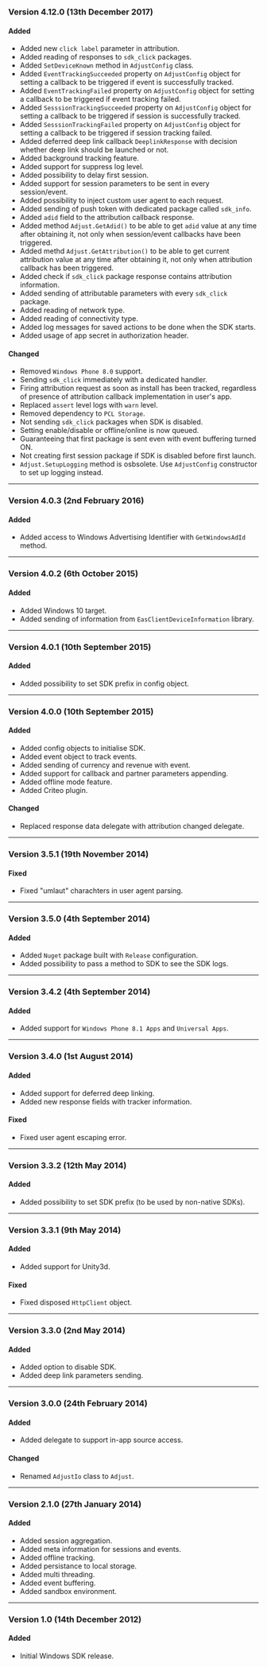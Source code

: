 ### Version 4.12.0 (13th December 2017)
#### Added
- Added new `click label` parameter in attribution.
- Added reading of responses to `sdk_click` packages.
- Added `SetDeviceKnown` method in `AdjustConfig` class.
- Added `EventTrackingSucceeded` property on `AdjustConfig` object for setting a callback to be triggered if event is successfully tracked.
- Added `EventTrackingFailed` property on `AdjustConfig` object for setting a callback to be triggered if event tracking failed.
- Added `SesssionTrackingSucceeded` property on `AdjustConfig` object for setting a callback to be triggered if session is successfully tracked.
- Added `SesssionTrackingFailed` property on `AdjustConfig` object for setting a callback to be triggered if session tracking failed.
- Added deferred deep link callback `DeeplinkResponse` with decision whether deep link should be launched or not.
- Added background tracking feature.
- Added support for suppress log level.
- Added possibility to delay first session.
- Added support for session parameters to be sent in every session/event.
- Added possibility to inject custom user agent to each request.
- Added sending of push token with dedicated package called `sdk_info`.
- Added `adid` field to the attribution callback response.
- Added method `Adjust.GetAdid()` to be able to get `adid` value at any time after obtaining it, not only when session/event callbacks have been triggered.
- Added methd `Adjust.GetAttribution()` to be able to get current attribution value at any time after obtaining it, not only when attribution callback has been triggered.
- Added check if `sdk_click` package response contains attribution information.
- Added sending of attributable parameters with every `sdk_click` package.
- Added reading of network type.
- Added reading of connectivity type.
- Added log messages for saved actions to be done when the SDK starts.
- Added usage of app secret in authorization header.

#### Changed
- Removed `Windows Phone 8.0` support.
- Sending `sdk_click` immediately with a dedicated handler.
- Firing attribution request as soon as install has been tracked, regardless of presence of attribution callback implementation in user's app.
- Replaced `assert` level logs with `warn` level.
- Removed dependency to `PCL Storage`.
- Not sending `sdk_click` packages when SDK is disabled.
- Setting enable/disable or offline/online is now queued.
- Guaranteeing that first package is sent even with event buffering turned ON.
- Not creating first session package if SDK is disabled before first launch.
- `Adjust.SetupLogging` method is osbsolete. Use `AdjustConfig` constructor to set up logging instead.

---

### Version 4.0.3 (2nd February 2016)
#### Added
- Added access to Windows Advertising Identifier with `GetWindowsAdId` method.

---

### Version 4.0.2 (6th October 2015)
#### Added
- Added Windows 10 target.
- Added sending of information from `EasClientDeviceInformation` library.

---

### Version 4.0.1 (10th September 2015)
#### Added
- Added possibility to set SDK prefix in config object.

---

### Version 4.0.0 (10th September 2015)
#### Added
- Added config objects to initialise SDK.
- Added event object to track events.
- Added sending of currency and revenue with event.
- Added support for callback and partner parameters appending.
- Added offline mode feature.
- Added Criteo plugin.

#### Changed
- Replaced response data delegate with attribution changed delegate.

---

### Version 3.5.1 (19th November 2014)
#### Fixed
- Fixed "umlaut" charachters in user agent parsing.

---

### Version 3.5.0 (4th September 2014)
#### Added
- Added `Nuget` package built with `Release` configuration.
- Added possibility to pass a method to SDK to see the SDK logs.

---

### Version 3.4.2 (4th September 2014)
#### Added
- Added support for `Windows Phone 8.1 Apps` and `Universal Apps`.

---

### Version 3.4.0 (1st August 2014)
#### Added
- Added support for deferred deep linking.
- Added new response fields with tracker information.

#### Fixed
- Fixed user agent escaping error.

---

### Version 3.3.2 (12th May 2014)
#### Added
- Added possibility to set SDK prefix (to be used by non-native SDKs).

---

### Version 3.3.1 (9th May 2014)
#### Added
- Added support for Unity3d.

#### Fixed
- Fixed disposed `HttpClient` object.

---

### Version 3.3.0 (2nd May 2014)
#### Added
- Added option to disable SDK.
- Added deep link parameters sending.

---

### Version 3.0.0 (24th February 2014)
#### Added
- Added delegate to support in-app source access.

#### Changed
- Renamed `AdjustIo` class to `Adjust`.

---

### Version 2.1.0 (27th January 2014)
#### Added
- Added session aggregation.
- Added meta information for sessions and events.
- Added offline tracking.
- Added persistance to local storage.
- Added multi threading.
- Added event buffering.
- Added sandbox environment.

---

### Version 1.0 (14th December 2012)
#### Added
- Initial Windows SDK release.
